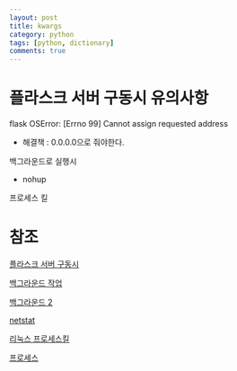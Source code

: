 ```yaml
---
layout: post
title: kwargs
category: python
tags: [python, dictionary]
comments: true
---
```


# 플라스크 서버 구동시 유의사항

flask OSError: [Errno 99] Cannot assign requested address

- 해결책 : 0.0.0.0으로 줘야한다.

백그라운드로 실행시

- nohup 

프로세스 킬

# 참조

[플라스크 서버 구동시](https://stackoverflow.com/questions/26280868/flask-cannot-assign-requested-address)

[백그라운드 작업](https://blkcoding.blogspot.com/2018/03/nohup.html)

[백그라운드 2](https://bongjacy.tistory.com/entry/%EB%B0%B1%EA%B7%B8%EB%9D%BC%EC%9A%B4%EB%93%9C%EC%97%90%EC%84%9C-%ED%8C%8C%EC%9D%B4%EC%8D%AC-%EC%8B%A4%ED%96%89%ED%95%98%EB%8A%94-%EB%B0%A9%EB%B2%95)

[netstat](https://m.blog.naver.com/PostView.nhn?blogId=pxkey&logNo=221276188823&proxyReferer=http:%2F%2F59.29.251.41%2F)

[리눅스 프로세스킬](https://121202.tistory.com/45)

[프로세스](https://ghostweb.tistory.com/778)